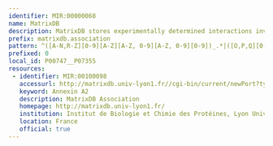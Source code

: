 ```yaml
---
identifier: MIR:00000068
name: MatrixDB
description: MatrixDB stores experimentally determined interactions involving at least one extracellular biomolecule. It includes mostly protein-protein and protein-glycosaminoglycan interactions, as well as interactions with lipids and cations.
prefix: matrixdb.association
pattern: ^([A-N,R-Z][0-9][A-Z][A-Z, 0-9][A-Z, 0-9][0-9])_.*|([O,P,Q][0-9][A-Z, 0-9][A-Z, 0-9][A-Z, 0-9][0-9]_.*)|(GAG_.*)|(MULT_.*)|(PFRAG_.*)|(LIP_.*)|(CAT_.*)$
prefixed: 0
local_id: P00747__P07355
resources:
 - identifier: MIR:00100098
   accessurl: http://matrixdb.univ-lyon1.fr//cgi-bin/current/newPort?type=association&value=${lid}&class=Association
   keyword: Annexin A2
   description: MatrixDB Association
   homepage: http://matrixdb.univ-lyon1.fr/
   institution: Institut de Biologie et Chimie des Protéines, Lyon University
   location: France
   official: true
---
```

